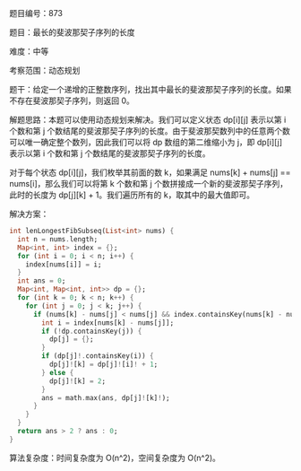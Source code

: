 题目编号：873

题目：最长的斐波那契子序列的长度

难度：中等

考察范围：动态规划

题干：给定一个递增的正整数序列，找出其中最长的斐波那契子序列的长度。如果不存在斐波那契子序列，则返回 0。

解题思路：本题可以使用动态规划来解决。我们可以定义状态 dp[i][j] 表示以第 i 个数和第 j 个数结尾的斐波那契子序列的长度。由于斐波那契数列中的任意两个数可以唯一确定整个数列，因此我们可以将 dp 数组的第二维缩小为 j，即 dp[i][j] 表示以第 i 个数和第 j 个数结尾的斐波那契子序列的长度。

对于每个状态 dp[i][j]，我们枚举其前面的数 k，如果满足 nums[k] + nums[j] == nums[i]，那么我们可以将第 k 个数和第 j 个数拼接成一个新的斐波那契子序列，此时的长度为 dp[j][k] + 1。我们遍历所有的 k，取其中的最大值即可。

解决方案：

```dart
int lenLongestFibSubseq(List<int> nums) {
  int n = nums.length;
  Map<int, int> index = {};
  for (int i = 0; i < n; i++) {
    index[nums[i]] = i;
  }
  int ans = 0;
  Map<int, Map<int, int>> dp = {};
  for (int k = 0; k < n; k++) {
    for (int j = 0; j < k; j++) {
      if (nums[k] - nums[j] < nums[j] && index.containsKey(nums[k] - nums[j])) {
        int i = index[nums[k] - nums[j]];
        if (!dp.containsKey(j)) {
          dp[j] = {};
        }
        if (dp[j]!.containsKey(i)) {
          dp[j]![k] = dp[j]![i]! + 1;
        } else {
          dp[j]![k] = 2;
        }
        ans = math.max(ans, dp[j]![k]!);
      }
    }
  }
  return ans > 2 ? ans : 0;
}
```

算法复杂度：时间复杂度为 O(n^2)，空间复杂度为 O(n^2)。